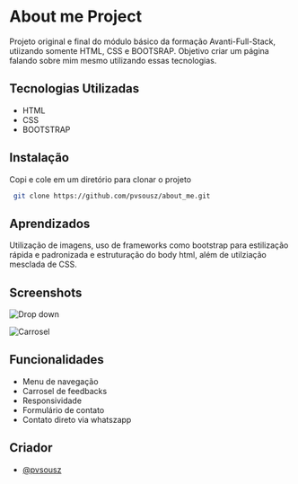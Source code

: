 
# About me Project

Projeto original e final do módulo básico da formação Avanti-Full-Stack, utiizando somente HTML, CSS e BOOTSRAP. Objetivo criar um página falando sobre mim mesmo utilizando essas tecnologias. 


## Tecnologias Utilizadas

- HTML
- CSS
- BOOTSTRAP





## Instalação

Copi e cole em um diretório para clonar o projeto

```bash
 git clone https://github.com/pvsousz/about_me.git
```
    
## Aprendizados

Utilização de imagens, uso de frameworks como bootstrap para estilização rápida e padronizada e estruturação do body html, além de utilziação mesclada de CSS.


## Screenshots

![Drop down]("imagens/drop_down.png")

![Carrosel]("imagens/carrosel_imagens.png")


## Funcionalidades

- Menu de navegação
- Carrosel de feedbacks
- Responsividade
- Formulário de contato
- Contato direto via whatszapp


## Criador

- [@pvsousz](https://github.com/pvsousz)

